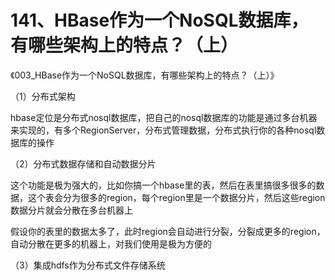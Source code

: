 # 141、HBase作为一个NoSQL数据库，有哪些架构上的特点？（上）

 《003_HBase作为一个NoSQL数据库，有哪些架构上的特点？（上）》

 

（1）分布式架构

 

hbase定位是分布式nosql数据库，把自己的nosql数据库的功能是通过多台机器来实现的，有多个RegionServer，分布式管理数据，分布式执行你的各种nosql数据库的操作

 

（2）分布式数据存储和自动数据分片

 

这个功能是极为强大的，比如你搞一个hbase里的表，然后在表里搞很多很多的数据，这个表会分为很多的region，每个region里是一个数据分片，然后这些region数据分片就会分散在多台机器上

 

假设你的表里的数据太多了，此时region会自动进行分裂，分裂成更多的region，自动分散在更多的机器上，对我们使用是极为方便的

 

（3）集成hdfs作为分布式文件存储系统

